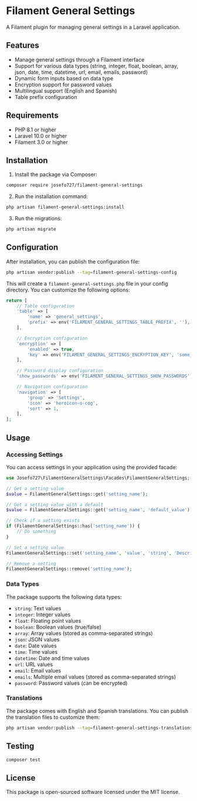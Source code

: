 # Filament General Settings

A Filament plugin for managing general settings in a Laravel application.

## Features

- Manage general settings through a Filament interface
- Support for various data types (string, integer, float, boolean, array, json, date, time, datetime, url, email, emails, password)
- Dynamic form inputs based on data type
- Encryption support for password values
- Multilingual support (English and Spanish)
- Table prefix configuration

## Requirements

- PHP 8.1 or higher
- Laravel 10.0 or higher
- Filament 3.0 or higher

## Installation

1. Install the package via Composer:

```bash
composer require josefo727/filament-general-settings
```

2. Run the installation command:

```bash
php artisan filament-general-settings:install
```

3. Run the migrations:

```bash
php artisan migrate
```

## Configuration

After installation, you can publish the configuration file:

```bash
php artisan vendor:publish --tag=filament-general-settings-config
```

This will create a `filament-general-settings.php` file in your config directory. You can customize the following options:

```php
return [
    // Table configuration
    'table' => [
        'name' => 'general_settings',
        'prefix' => env('FILAMENT_GENERAL_SETTINGS_TABLE_PREFIX', ''),
    ],

    // Encryption configuration
    'encryption' => [
        'enabled' => true,
        'key' => env('FILAMENT_GENERAL_SETTINGS_ENCRYPTION_KEY', 'some_default_key'),
    ],

    // Password display configuration
    'show_passwords' => env('FILAMENT_GENERAL_SETTINGS_SHOW_PASSWORDS', false),

    // Navigation configuration
    'navigation' => [
        'group' => 'Settings',
        'icon' => 'heroicon-o-cog',
        'sort' => 1,
    ],
];
```

## Usage

### Accessing Settings

You can access settings in your application using the provided facade:

```php
use Josefo727\FilamentGeneralSettings\Facades\FilamentGeneralSettings;

// Get a setting value
$value = FilamentGeneralSettings::get('setting_name');

// Get a setting value with a default
$value = FilamentGeneralSettings::get('setting_name', 'default_value');

// Check if a setting exists
if (FilamentGeneralSettings::has('setting_name')) {
    // Do something
}

// Set a setting value
FilamentGeneralSettings::set('setting_name', 'value', 'string', 'Description');

// Remove a setting
FilamentGeneralSettings::remove('setting_name');
```

### Data Types

The package supports the following data types:

- `string`: Text values
- `integer`: Integer values
- `float`: Floating point values
- `boolean`: Boolean values (true/false)
- `array`: Array values (stored as comma-separated strings)
- `json`: JSON values
- `date`: Date values
- `time`: Time values
- `datetime`: Date and time values
- `url`: URL values
- `email`: Email values
- `emails`: Multiple email values (stored as comma-separated strings)
- `password`: Password values (can be encrypted)

### Translations

The package comes with English and Spanish translations. You can publish the translation files to customize them:

```bash
php artisan vendor:publish --tag=filament-general-settings-translations
```

## Testing

```bash
composer test
```

## License

This package is open-sourced software licensed under the MIT license.
